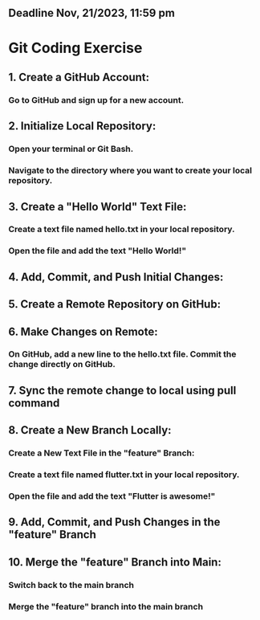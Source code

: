 ## Deadline Nov, 21/2023, 11:59 pm

# Git Coding Exercise

## 1. Create a GitHub Account:
### Go to GitHub and sign up for a new account.

## 2. Initialize Local Repository:
### Open your terminal or Git Bash.
### Navigate to the directory where you want to create your local repository.

## 3. Create a "Hello World" Text File:
### Create a text file named hello.txt in your local repository.
### Open the file and add the text "Hello World!"

## 4. Add, Commit, and Push Initial Changes:

## 5. Create a Remote Repository on GitHub:

## 6. Make Changes on Remote:
### On GitHub, add a new line to the hello.txt file. Commit the change directly on GitHub.

## 7. Sync the remote change to local using pull command

## 8. Create a New Branch Locally:
### Create a New Text File in the "feature" Branch:
### Create a text file named flutter.txt in your local repository.
### Open the file and add the text "Flutter is awesome!"

## 9. Add, Commit, and Push Changes in the "feature" Branch

## 10. Merge the "feature" Branch into Main:
### Switch back to the main branch
### Merge the "feature" branch into the main branch
